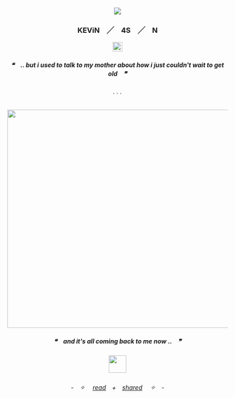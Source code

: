 <h5 align="center">

![](https://komarev.com/ghpvc/?username=N-0X0010010&label=nerds&color=404473)

</p>
 
<h3 align="center">

KEViN　╱　4S　╱　N

</h3>

<p align="center">
  <img width="22" height="22" src="https://cdn.discordapp.com/emojis/987539373589417984.webp?size=96&quality=lossless">
</p>
<h5 align="center">

❝　**.. but i used to talk to my mother about how i just couldn't wait to get old**　❞‎

</h5>  

<h6 align="center">
. . .
  </h6> 
<p align="center">
  <img width="530" height="500" src="https://magma.com/shared/GjsCZwAeUUceipnMAGIPpS">
<h5 align="center">

❝　**and it's all coming back to me now ..**　❞‎
</p>
 
<h5 align="center">


<p align="center">
  <img width="40" height="40" src="https://cdn.discordapp.com/emojis/1225950927723171953.gif?size=96&quality=lossless">
</p>



<h6 align="center">

-　✧  　[read](https://rentry.co/freakyjournal)　+　[shared](https://rentry.co/ticklepickle) 　✧　-
</h6> 
